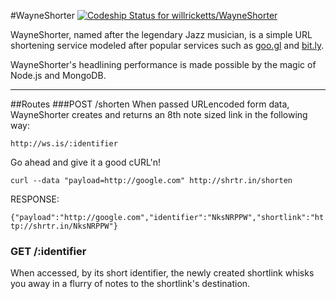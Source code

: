 #WayneShorter
[ ![Codeship Status for willricketts/WayneShorter](https://codeship.com/projects/85236670-c4f6-0132-1e82-464f157e7e15/status?branch=master)](https://codeship.com/projects/74272)

WayneShorter, named after the legendary Jazz musician, is a simple URL shortening service modeled after popular services such as [goo.gl](http://goo.gl) and [bit.ly](http://bit.ly).

WayneShorter's headlining performance is made possible by the magic of Node.js and MongoDB.

---

##Routes
###POST /shorten
When passed URLencoded form data, WayneShorter creates and returns an 8th note sized link in the following way:
```
http://ws.is/:identifier
```
Go ahead and give it a good cURL'n!

`curl --data "payload=http://google.com" http://shrtr.in/shorten`

RESPONSE:

`{"payload":"http://google.com","identifier":"NksNRPPW","shortlink":"http://shrtr.in/NksNRPPW"}`

### GET /:identifier
When accessed, by its short identifier, the newly created shortlink whisks you away in a flurry of notes to the shortlink's destination.
